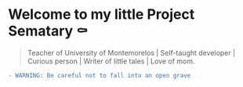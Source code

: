 # Welcome to my little Project Sematary ⚰️
> Teacher of University of Montemorelos | Self-taught developer | Curious person | Writer of little tales | Love of mom.

```diff
- WARNING: Be careful not to fall into an open grave
```
<!--
**jonathangomz/jonathangomz** is a ✨ _special_ ✨ repository because its `README.md` (this file) appears on your GitHub profile.

Here are some ideas to get you started:

- 🔭 I’m currently working on ...
- 🌱 I’m currently learning ...
- 👯 I’m looking to collaborate on ...
- 🤔 I’m looking for help with ...
- 💬 Ask me about ...
- 📫 How to reach me: ...
- 😄 Pronouns: ...
- ⚡ Fun fact: ...
-->
